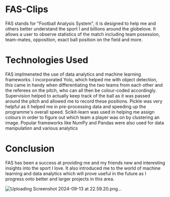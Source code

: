 # FAS-Clips
FAS stands for "Football Analysis System", it is designed to help me and others better understand the sport I and billions around the globelove. It allows a user to observe statistics of the match including team posession, team-mates, opposition, exact ball position on the field and more.  

# Technologies Used
FAS implmeneted the use of data analytics and machine learning frameworks. I incorporated Yolo, which helped me with object detection, this came in handy when differentiating the two teams from each other and the referees on the pitch, who can all then be colour-coded accordingly. Supervision helped to actually keep track of the ball as it was passed around the pitch and allowed me to record these positions. Pickle was very helpful as it helped me in pre-processing data and speeding up the programme's overall speed. Scikit-learn was used in helping me assign colours in order to figure out which team a player was on by clustering an image. Popular frameworks like NumPy and Pandas were also used for data manipulation and various analytics

# Conclusion
FAS has been a success at providing me and my friends new and interesting insights into the sport I love. It also introduced me to the world of machine learning and data analytics which will prove useful in the future as I progress onto better and larger projects in this area. 

![Uploading Screenshot 2024-09-13 at 22.59.20.png…]()
